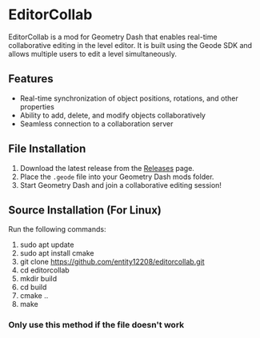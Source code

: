 # EditorCollab

EditorCollab is a mod for Geometry Dash that enables real-time collaborative editing in the level editor. It is built using the Geode SDK and allows multiple users to edit a level simultaneously.

## Features
- Real-time synchronization of object positions, rotations, and other properties
- Ability to add, delete, and modify objects collaboratively
- Seamless connection to a collaboration server

## File Installation

1. Download the latest release from the [Releases](https://github.com/yourusername/editorcollab/releases) page.
2. Place the `.geode` file into your Geometry Dash mods folder.
3. Start Geometry Dash and join a collaborative editing session!

## Source Installation (For Linux)

Run the following commands:
1. sudo apt update
2. sudo apt install cmake
3. git clone https://github.com/entity12208/editorcollab.git
4. cd editorcollab
5. mkdir build
6. cd build
7. cmake ..
8. make

### Only use this method if the file doesn't work
